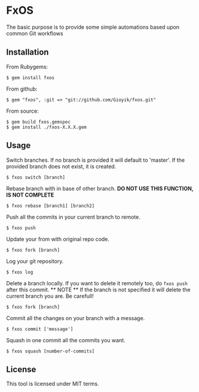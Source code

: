 # FxOS
The basic purpose is to provide some simple automations based upon common Git workflows

## Installation
From Rubygems:
```
$ gem install fxos
```

From github:
```
$ gem "fxos", :git => "git://github.com/Gioyik/fxos.git"
```

From source:
```
$ gem build fxos.gemspec
$ gem install ./fxos-X.X.X.gem
```

## Usage

Switch branches. If no branch is provided it will default to 'master'.  If the provided branch does not exist, it is created.
```
$ fxos switch [branch]
```

Rebase branch with in base of other branch. **DO NOT USE THIS FUNCTION, IS NOT COMPLETE**
```
$ fxos rebase [branch1] [branch2]
```

Push all the commits in your current branch to remote.
```
$ fxos push
```

Update your from with original repo code.
```
$ fxos fork [branch] 
```

Log your git repository.
```
$ fxos log 
```

Delete a branch locally. If you want to delete it remotely too, do `fxos push` after this commit. ** NOTE ** If the branch is not specified it will delete the current branch you are. Be carefull!
```
$ fxos fork [branch] 
```

Commit all the changes on your branch with a message.
```
$ fxos commit ['message']
```

Squash in one commit all the commits you want.
```
$ fxos squash [number-of-commits]
```

## License
This tool is licensed under MIT terms.